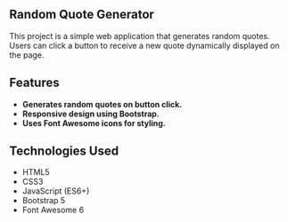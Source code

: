 

## Random Quote Generator
This project is a simple web application that generates random quotes. Users can click a button to receive a new quote dynamically displayed on the page.

## Features
- **Generates random quotes on button click.**
- **Responsive design using Bootstrap.**
- **Uses Font Awesome icons for styling.**

## Technologies Used
- HTML5
- CSS3 
- JavaScript (ES6+)
- Bootstrap 5 
- Font Awesome 6 

